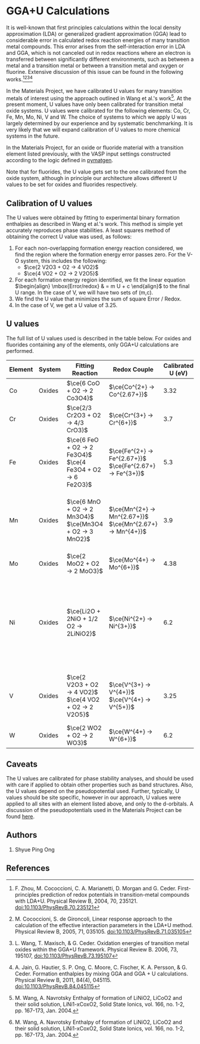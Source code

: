 # GGA+U Calculations

It is well-known that first principles calculations within the local
density approximation (LDA) or generalized gradient approximation (GGA)
lead to considerable error in calculated redox reaction energies of many
transition metal compounds. This error arises from the self-interaction
error in LDA and GGA, which is not canceled out in redox reactions where
an electron is transferred between significantly different environments,
such as between a metal and a transition metal or between a transition
metal and oxygen or fluorine. Extensive discussion of this issue can be found in the
following works.[^1][^2][^3][^4]

In the Materials Project, we have calibrated U values for many
transition metals of interest using the approach outlined in Wang et
al.'s work[^5]. At the present moment, U values have only been calibrated for
transition metal oxide systems. U values were calibrated for the following
elements: Co, Cr, Fe, Mn, Mo, Ni, V and W. The choice of systems to which we
apply U was largely determined by our experience and by systematic
benchmarking. It is very likely that we will expand calibration of U
values to more chemical systems in the future.

In the Materials Project, for an oxide or fluoride material with a transition
element listed previously, with the VASP input settings constructed according to
the logic defined in [pymatgen](https://github.com/materialsproject/pymatgen/blob/master/pymatgen/io/vasp/MPRelaxSet.yaml).

Note that for fluorides, the U value gets set to the one calibrated from the oxide system, although
in principle our architecture allows different U values to be set for oxides and fluorides respectively.

## Calibration of U values

The U values were obtained by fitting to experimental binary formation
enthalpies as described in Wang et al.'s work. This method is simple yet
accurately reproduces phase stabilities. A least squares method of
obtaining the correct U value was used, as follows:

1. For each non-overlapping formation energy reaction considered, we
   find the region where the formation energy error passes zero. For
   the V-O system, this includes the following:
   - $\ce{2 V2O3 + O2 -> 4 VO2}$
   - $\ce{4 VO2 + O2 -> 2 V2O5}$
2. For each formation energy region identified, we fit the linear
   equation $\begin{align} \mbox{Error/redox} & = m U + c \end{align}$ to
   the final U range. In the case of V, we will have two sets of (m,c).
3. We find the U value that minimizes the sum of square Error / Redox.
4. In the case of V, we get a U value of 3.25.

## U values

The full list of U values used is described in the table below. For
oxides and fluorides containing any of the elements, only GGA+U calculations
are performed.

<!-- Why do fluorides and oxides have the same values? -->

| Element | System | Fitting Reaction                                                 | Redox Couple                                                   | Calibrated U (eV) | Comments                                                                                                                                   |
| :------ | ------ | ---------------------------------------------------------------- | -------------------------------------------------------------- | ----------------- | ------------------------------------------------------------------------------------------------------------------------------------------ |
| Co      | Oxides | $\ce{6 CoO + O2 -> 2 Co3O4}$                                     | $\ce{Co^{2+} -> Co^{2.67+}}$                                   | 3.32              |                                                                                                                                            |
| Cr      | Oxides | $\ce{2/3 Cr2O3 + O2 -> 4/3 CrO3}$                                | $\ce{Cr^{3+} -> Cr^{6+}}$                                      | 3.7               |                                                                                                                                            |
| Fe      | Oxides | $\ce{6 FeO + O2 -> 2 Fe3O4}$ <br> $\ce{4 Fe3O4 + O2 -> 6 Fe2O3}$ | $\ce{Fe^{2+} -> Fe^{2.67+}}$ <br> $\ce{Fe^{2.67+} -> Fe^{3+}}$ | 5.3               |                                                                                                                                            |
| Mn      | Oxides | $\ce{6 MnO + O2 -> 2 Mn3O4}$ <br> $\ce{Mn3O4 + O2 -> 3 MnO2}$    | $\ce{Mn^{2+} -> Mn^{2.67+}}$ <br> $\ce{Mn^{2.67+} -> Mn^{4+}}$ | 3.9               | $\ce{Mn2O3}$ was explicitly excluded from calibration set due to the large number of atoms in its unit cell.                               |
| Mo      | Oxides | $\ce{2 MoO2 + O2 -> 2 MoO3}$                                     | $\ce{Mo^{4+} -> Mo^{6+}}$                                      | 4.38              |                                                                                                                                            |
| Ni      | Oxides | $\ce{Li2O + 2NiO + 1/2 O2 -> 2LiNiO2}$                           | $\ce{Ni^{2+} -> Ni^{3+}}$                                      | 6.2               | Binary formation energies are not readily available for Ni. The Ni U calibration was performed using a ternary oxide formation energy.[^5] |
| V       | Oxides | $\ce{2 V2O3 + O2 -> 4 VO2}$ <br> $\ce{4 VO2 + O2 -> 2 V2O5}$     | $\ce{V^{3+} -> V^{4+}}$ <br> $\ce{V^{4+} -> V^{5+}}$           | 3.25              | $\ce{VO}$ was explicitly excluded from calibration due to its known metallic nature.                                                       |
| W       | Oxides | $\ce{2 WO2 + O2 -> 2 WO3}$                                       | $\ce{W^{4+} -> W^{6+}}$                                        | 6.2               |                                                                                                                                            |

## Caveats

The U values are calibrated for phase stability analyses, and should be
used with care if applied to obtain other properties such as band
structures. Also, the U values depend on the pseudopotential used. Further,
typically, U values should be site specific, however in our approach, U values were
applied to all sites with an element listed above, and only to the d-orbitals. A discussion of the
pseudopotentials used in the Materials Project can be
found [here](/methodology/pseudopotentials).

## Authors

1. Shyue Ping Ong

## References

[^1]:
    F. Zhou, M. Cococcioni, C. A. Marianetti, D. Morgan and G. Ceder.
    First-principles prediction of redox potentials in transition-metal
    compounds with LDA+U. Physical Review B, 2004, 70, 235121.
    <doi:10.1103/PhysRevB.70.235121>

[^2]:
    M. Cococcioni, S. de Gironcoli, Linear response approach to the
    calculation of the effective interaction parameters in the LDA+U
    method. Physical Review B, 2005, 71, 035105.
    <doi:10.1103/PhysRevB.71.035105>

[^3]:
    L. Wang, T. Maxisch, & G. Ceder. Oxidation energies of transition
    metal oxides within the GGA+U framework. Physical Review B. 2006,
    73, 195107, <doi:10.1103/PhysRevB.73.195107>

[^4]:
    A. Jain, G. Hautier, S. P. Ong, C. Moore, C. Fischer, K. A.
    Persson, & G. Ceder. Formation enthalpies by mixing GGA and GGA + U
    calculations. Physical Review B, 2011, 84(4), 045115.
    <doi:10.1103/PhysRevB.84.045115>

[^5]:
    M. Wang, A. Navrotsky Enthalpy of formation of LiNiO2, LiCoO2 and
    their solid solution, LiNi1-xCoxO2, Solid State Ionics, vol. 166,
    no. 1-2, pp. 167-173, Jan. 2004.
